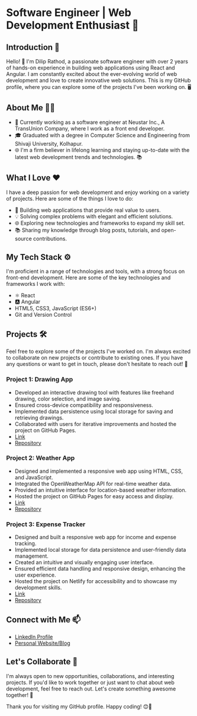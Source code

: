 # Software Engineer | Web Development Enthusiast 🚀

## Introduction 🌟
Hello! 👋 I'm Dilip Rathod, a passionate software engineer with over 2 years of hands-on experience in building web applications using React and Angular. I am constantly excited about the ever-evolving world of web development and love to create innovative web solutions. This is my GitHub profile, where you can explore some of the projects I've been working on. 🖥️

## About Me 🧑‍💻
- 💼 Currently working as a software engineer at Neustar Inc., A TransUnion Company, where I work as a front end developer.
- 🎓 Graduated with a degree in Computer Science and Engineering from Shivaji University, Kolhapur.
- 🌐 I'm a firm believer in lifelong learning and staying up-to-date with the latest web development trends and technologies. 📚

## What I Love ❤️
I have a deep passion for web development and enjoy working on a variety of projects. Here are some of the things I love to do:

- 🚀 Building web applications that provide real value to users.
- 💡 Solving complex problems with elegant and efficient solutions.
- 🌐 Exploring new technologies and frameworks to expand my skill set.
- 📚 Sharing my knowledge through blog posts, tutorials, and open-source contributions. 

## My Tech Stack ⚙️
I'm proficient in a range of technologies and tools, with a strong focus on front-end development. Here are some of the key technologies and frameworks I work with:

- ⚛️ React
- 🅰️ Angular
- HTML5, CSS3, JavaScript (ES6+)
- Git and Version Control

## Projects 🛠️
Feel free to explore some of the projects I've worked on. I'm always excited to collaborate on new projects or contribute to existing ones. If you have any questions or want to get in touch, please don't hesitate to reach out! 🤝

### Project 1: Drawing App
- Developed an interactive drawing tool with features like freehand drawing, color selection, and image saving.
- Ensured cross-device compatibility and responsiveness.
- Implemented data persistence using local storage for saving and retrieving drawings.
- Collaborated with users for iterative improvements and hosted the project on GitHub Pages.
- [Link](https://diliprathodrd.github.io/drawApp/)
- [Repository](https://github.com/diliprathodrd/drawApp)

### Project 2: Weather App
- Designed and implemented a responsive web app using HTML, CSS, and JavaScript.
- Integrated the OpenWeatherMap API for real-time weather data.
- Provided an intuitive interface for location-based weather information.
- Hosted the project on GitHub Pages for easy access and display.
- [Link](https://diliprathodrd.github.io/Weather-App/)
- [Repository](https://github.com/diliprathodrd/Weather-App)

### Project 3: Expense Tracker
- Designed and built a responsive web app for income and expense tracking.
- Implemented local storage for data persistence and user-friendly data management.
- Created an intuitive and visually engaging user interface.
- Ensured efficient data handling and responsive design, enhancing the user experience.
- Hosted the project on Netlify for accessibility and to showcase my development skills.
- [Link](https://pratidip-expense-tracker.netlify.app/)
- [Repository](https://github.com/diliprathodrd/expense-tracker)


## Connect with Me 📫
- [LinkedIn Profile](https://www.linkedin.com/in/dilip-rathod)
- [Personal Website/Blog](https://www.diliprathod.in/)

## Let's Collaborate 🤩
I'm always open to new opportunities, collaborations, and interesting projects. If you'd like to work together or just want to chat about web development, feel free to reach out. Let's create something awesome together! 🚀

Thank you for visiting my GitHub profile. Happy coding! 😊🚀

